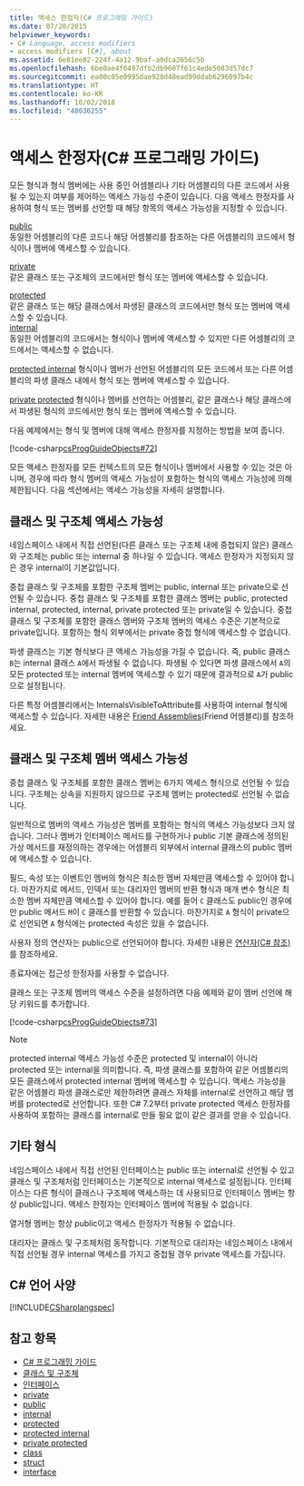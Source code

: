 ```yaml
---
title: 액세스 한정자(C# 프로그래밍 가이드)
ms.date: 07/20/2015
helpviewer_keywords:
- C# Language, access modifiers
- access modifiers [C#], about
ms.assetid: 6e81ee82-224f-4a12-9baf-a0dca2656c5b
ms.openlocfilehash: 6be0ae4f6497dfb2db9607f61c4ede5083d57dc7
ms.sourcegitcommit: ea00c05e0995dae928d48ead99ddab6296097b4c
ms.translationtype: HT
ms.contentlocale: ko-KR
ms.lasthandoff: 10/02/2018
ms.locfileid: "48036255"
---
```

# <a name="access-modifiers-c-programming-guide"></a>액세스 한정자(C# 프로그래밍 가이드)
모든 형식과 형식 멤버에는 사용 중인 어셈블리나 기타 어셈블리의 다른 코드에서 사용될 수 있는지 여부를 제어하는 액세스 가능성 수준이 있습니다. 다음 액세스 한정자를 사용하여 형식 또는 멤버를 선언할 때 해당 항목의 액세스 가능성을 지정할 수 있습니다.  
  
 [public](../../../csharp/language-reference/keywords/public.md)  
 동일한 어셈블리의 다른 코드나 해당 어셈블리를 참조하는 다른 어셈블리의 코드에서 형식이나 멤버에 액세스할 수 있습니다. 
  
 [private](../../../csharp/language-reference/keywords/private.md)  
 같은 클래스 또는 구조체의 코드에서만 형식 또는 멤버에 액세스할 수 있습니다.  
  
 [protected](../../../csharp/language-reference/keywords/protected.md)  
 같은 클래스 또는 해당 클래스에서 파생된 클래스의 코드에서만 형식 또는 멤버에 액세스할 수 있습니다.  
 [internal](../../../csharp/language-reference/keywords/internal.md)  
 동일한 어셈블리의 코드에서는 형식이나 멤버에 액세스할 수 있지만 다른 어셈블리의 코드에서는 액세스할 수 없습니다.  
  
 [protected internal](../../../csharp/language-reference/keywords/protected-internal.md) 형식이나 멤버가 선언된 어셈블리의 모든 코드에서 또는 다른 어셈블리의 파생 클래스 내에서 형식 또는 멤버에 액세스할 수 있습니다. 

 [private protected](../../../csharp/language-reference/keywords/private-protected.md) 형식이나 멤버를 선언하는 어셈블리, 같은 클래스나 해당 클래스에서 파생된 형식의 코드에서만 형식 또는 멤버에 액세스할 수 있습니다.
  
 다음 예제에서는 형식 및 멤버에 대해 액세스 한정자를 지정하는 방법을 보여 줍니다.  
  
 [!code-csharp[csProgGuideObjects#72](../../../csharp/programming-guide/classes-and-structs/codesnippet/CSharp/access-modifiers_1.cs)]  
  
 모든 액세스 한정자를 모든 컨텍스트의 모든 형식이나 멤버에서 사용할 수 있는 것은 아니며, 경우에 따라 형식 멤버의 액세스 가능성이 포함하는 형식의 액세스 가능성에 의해 제한됩니다. 다음 섹션에서는 액세스 가능성을 자세히 설명합니다.  
  
## <a name="class-and-struct-accessibility"></a>클래스 및 구조체 액세스 가능성  
 네임스페이스 내에서 직접 선언된(다른 클래스 또는 구조체 내에 중첩되지 않은) 클래스와 구조체는 public 또는 internal 중 하나일 수 있습니다. 액세스 한정자가 지정되지 않은 경우 internal이 기본값입니다.  
  
 중첩 클래스 및 구조체를 포함한 구조체 멤버는 public, internal 또는 private으로 선언될 수 있습니다. 중첩 클래스 및 구조체를 포함한 클래스 멤버는 public, protected internal, protected, internal, private protected 또는 private일 수 있습니다. 중첩 클래스 및 구조체를 포함한 클래스 멤버와 구조체 멤버의 액세스 수준은 기본적으로 private입니다. 포함하는 형식 외부에서는 private 중첩 형식에 액세스할 수 없습니다.  
  
 파생 클래스는 기본 형식보다 큰 액세스 가능성을 가질 수 없습니다. 즉, public 클래스 `B`는 internal 클래스 `A`에서 파생될 수 없습니다. 파생될 수 있다면 파생 클래스에서 `A`의 모든 protected 또는 internal 멤버에 액세스할 수 있기 때문에 결과적으로 `A`가 public으로 설정됩니다.  
  
 다른 특정 어셈블리에서는 InternalsVisibleToAttribute를 사용하여 internal 형식에 액세스할 수 있습니다. 자세한 내용은 [Friend Assemblies](../concepts/assemblies-gac/friend-assemblies.md)(Friend 어셈블리)를 참조하세요.  
  
## <a name="class-and-struct-member-accessibility"></a>클래스 및 구조체 멤버 액세스 가능성  
 중첩 클래스 및 구조체를 포함한 클래스 멤버는 6가지 액세스 형식으로 선언될 수 있습니다. 구조체는 상속을 지원하지 않으므로 구조체 멤버는 protected로 선언될 수 없습니다.  
  
 일반적으로 멤버의 액세스 가능성은 멤버를 포함하는 형식의 액세스 가능성보다 크지 않습니다. 그러나 멤버가 인터페이스 메서드를 구현하거나 public 기본 클래스에 정의된 가상 메서드를 재정의하는 경우에는 어셈블리 외부에서 internal 클래스의 public 멤버에 액세스할 수 있습니다.  
  
 필드, 속성 또는 이벤트인 멤버의 형식은 최소한 멤버 자체만큼 액세스할 수 있어야 합니다. 마찬가지로 메서드, 인덱서 또는 대리자인 멤버의 반환 형식과 매개 변수 형식은 최소한 멤버 자체만큼 액세스할 수 있어야 합니다. 예를 들어 `C` 클래스도 public인 경우에만 public 메서드 `M`이 `C` 클래스를 반환할 수 있습니다. 마찬가지로 `A` 형식이 private으로 선언되면 `A` 형식에는 protected 속성은 있을 수 없습니다.  
  
 사용자 정의 연산자는 public으로 선언되어야 합니다. 자세한 내용은 [연산자(C# 참조)](../../../csharp/language-reference/keywords/operator.md)를 참조하세요.  
  
 종료자에는 접근성 한정자를 사용할 수 없습니다.  
  
 클래스 또는 구조체 멤버의 액세스 수준을 설정하려면 다음 예제와 같이 멤버 선언에 해당 키워드를 추가합니다.  
  
 [!code-csharp[csProgGuideObjects#73](../../../csharp/programming-guide/classes-and-structs/codesnippet/CSharp/access-modifiers_2.cs)]  
  
> [!NOTE]
>  protected internal 액세스 가능성 수준은 protected 및 internal이 아니라 protected 또는 internal을 의미합니다. 즉, 파생 클래스를 포함하여 같은 어셈블리의 모든 클래스에서 protected internal 멤버에 액세스할 수 있습니다. 액세스 가능성을 같은 어셈블리 파생 클래스로만 제한하려면 클래스 자체를 internal로 선언하고 해당 멤버를 protected로 선언합니다. 또한 C# 7.2부터 private protected 액세스 한정자를 사용하여 포함하는 클래스를 internal로 만들 필요 없이 같은 결과를 얻을 수 있습니다.  
  
## <a name="other-types"></a>기타 형식  
 네임스페이스 내에서 직접 선언된 인터페이스는 public 또는 internal로 선언될 수 있고 클래스 및 구조체처럼 인터페이스는 기본적으로 internal 액세스로 설정됩니다. 인터페이스는 다른 형식이 클래스나 구조체에 액세스하는 데 사용되므로 인터페이스 멤버는 항상 public입니다. 액세스 한정자는 인터페이스 멤버에 적용될 수 없습니다.  
  
 열거형 멤버는 항상 public이고 액세스 한정자가 적용될 수 없습니다.  
  
 대리자는 클래스 및 구조체처럼 동작합니다. 기본적으로 대리자는 네임스페이스 내에서 직접 선언될 경우 internal 액세스를 가지고 중첩될 경우 private 액세스를 가집니다.  
  
## <a name="c-language-specification"></a>C# 언어 사양  
 [!INCLUDE[CSharplangspec](~/includes/csharplangspec-md.md)]  
  
## <a name="see-also"></a>참고 항목

- [C# 프로그래밍 가이드](../../../csharp/programming-guide/index.md)  
- [클래스 및 구조체](../../../csharp/programming-guide/classes-and-structs/index.md)  
- [인터페이스](../../../csharp/programming-guide/interfaces/index.md)  
- [private](../../../csharp/language-reference/keywords/private.md)  
- [public](../../../csharp/language-reference/keywords/public.md)  
- [internal](../../../csharp/language-reference/keywords/internal.md)  
- [protected](../../../csharp/language-reference/keywords/protected.md)  
- [protected internal](../../../csharp/language-reference/keywords/protected-internal.md)  
- [private protected](../../../csharp/language-reference/keywords/private-protected.md)  
- [class](../../../csharp/language-reference/keywords/class.md)  
- [struct](../../../csharp/language-reference/keywords/struct.md)  
- [interface](../../../csharp/language-reference/keywords/interface.md)
